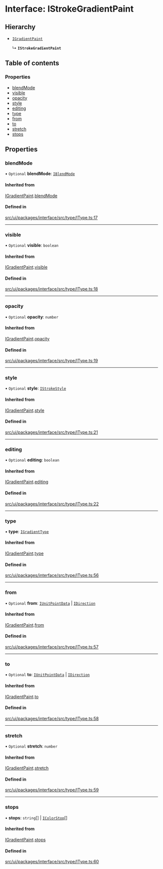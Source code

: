 # Interface: IStrokeGradientPaint

## Hierarchy

- [`IGradientPaint`](IGradientPaint.md)

  ↳ **`IStrokeGradientPaint`**

## Table of contents

### Properties

- [blendMode](IStrokeGradientPaint.md#blendmode)
- [visible](IStrokeGradientPaint.md#visible)
- [opacity](IStrokeGradientPaint.md#opacity)
- [style](IStrokeGradientPaint.md#style)
- [editing](IStrokeGradientPaint.md#editing)
- [type](IStrokeGradientPaint.md#type)
- [from](IStrokeGradientPaint.md#from)
- [to](IStrokeGradientPaint.md#to)
- [stretch](IStrokeGradientPaint.md#stretch)
- [stops](IStrokeGradientPaint.md#stops)

## Properties

### blendMode

• `Optional` **blendMode**: [`IBlendMode`](../modules.md#iblendmode)

#### Inherited from

[IGradientPaint](IGradientPaint.md).[blendMode](IGradientPaint.md#blendmode)

#### Defined in

[src/ui/packages/interface/src/type/IType.ts:17](https://github.com/leaferjs/leafer-ui/blob/38558928fc1be6d4d216bb813fcdb043c6cbb533/packages/interface/src/type/IType.ts#L17)

___

### visible

• `Optional` **visible**: `boolean`

#### Inherited from

[IGradientPaint](IGradientPaint.md).[visible](IGradientPaint.md#visible)

#### Defined in

[src/ui/packages/interface/src/type/IType.ts:18](https://github.com/leaferjs/leafer-ui/blob/38558928fc1be6d4d216bb813fcdb043c6cbb533/packages/interface/src/type/IType.ts#L18)

___

### opacity

• `Optional` **opacity**: `number`

#### Inherited from

[IGradientPaint](IGradientPaint.md).[opacity](IGradientPaint.md#opacity)

#### Defined in

[src/ui/packages/interface/src/type/IType.ts:19](https://github.com/leaferjs/leafer-ui/blob/38558928fc1be6d4d216bb813fcdb043c6cbb533/packages/interface/src/type/IType.ts#L19)

___

### style

• `Optional` **style**: [`IStrokeStyle`](IStrokeStyle.md)

#### Inherited from

[IGradientPaint](IGradientPaint.md).[style](IGradientPaint.md#style)

#### Defined in

[src/ui/packages/interface/src/type/IType.ts:21](https://github.com/leaferjs/leafer-ui/blob/38558928fc1be6d4d216bb813fcdb043c6cbb533/packages/interface/src/type/IType.ts#L21)

___

### editing

• `Optional` **editing**: `boolean`

#### Inherited from

[IGradientPaint](IGradientPaint.md).[editing](IGradientPaint.md#editing)

#### Defined in

[src/ui/packages/interface/src/type/IType.ts:22](https://github.com/leaferjs/leafer-ui/blob/38558928fc1be6d4d216bb813fcdb043c6cbb533/packages/interface/src/type/IType.ts#L22)

___

### type

• **type**: [`IGradientType`](../modules.md#igradienttype)

#### Inherited from

[IGradientPaint](IGradientPaint.md).[type](IGradientPaint.md#type)

#### Defined in

[src/ui/packages/interface/src/type/IType.ts:56](https://github.com/leaferjs/leafer-ui/blob/38558928fc1be6d4d216bb813fcdb043c6cbb533/packages/interface/src/type/IType.ts#L56)

___

### from

• `Optional` **from**: [`IUnitPointData`](IUnitPointData.md) \| [`IDirection`](../modules.md#idirection)

#### Inherited from

[IGradientPaint](IGradientPaint.md).[from](IGradientPaint.md#from)

#### Defined in

[src/ui/packages/interface/src/type/IType.ts:57](https://github.com/leaferjs/leafer-ui/blob/38558928fc1be6d4d216bb813fcdb043c6cbb533/packages/interface/src/type/IType.ts#L57)

___

### to

• `Optional` **to**: [`IUnitPointData`](IUnitPointData.md) \| [`IDirection`](../modules.md#idirection)

#### Inherited from

[IGradientPaint](IGradientPaint.md).[to](IGradientPaint.md#to)

#### Defined in

[src/ui/packages/interface/src/type/IType.ts:58](https://github.com/leaferjs/leafer-ui/blob/38558928fc1be6d4d216bb813fcdb043c6cbb533/packages/interface/src/type/IType.ts#L58)

___

### stretch

• `Optional` **stretch**: `number`

#### Inherited from

[IGradientPaint](IGradientPaint.md).[stretch](IGradientPaint.md#stretch)

#### Defined in

[src/ui/packages/interface/src/type/IType.ts:59](https://github.com/leaferjs/leafer-ui/blob/38558928fc1be6d4d216bb813fcdb043c6cbb533/packages/interface/src/type/IType.ts#L59)

___

### stops

• **stops**: `string`[] \| [`IColorStop`](IColorStop.md)[]

#### Inherited from

[IGradientPaint](IGradientPaint.md).[stops](IGradientPaint.md#stops)

#### Defined in

[src/ui/packages/interface/src/type/IType.ts:60](https://github.com/leaferjs/leafer-ui/blob/38558928fc1be6d4d216bb813fcdb043c6cbb533/packages/interface/src/type/IType.ts#L60)
